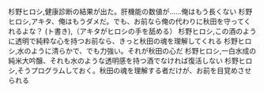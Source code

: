 杉野ヒロシ,健康診断の結果が出た。肝機能の数値が……俺はもう長くない
杉野ヒロシ,アキタ、俺はもうダメだ。でも、お前なら俺の代わりに秋田を守ってくれるよな？
(ト書き),（アキタがヒロシの手を舐める）
杉野ヒロシ,この酒のように透明で純粋な心を持つお前なら、きっと秋田の魂を理解してくれる
杉野ヒロシ,水のように清らかで、でも力強い。それが秋田の心だ
杉野ヒロシ,一白水成の純米大吟醸、それも水のような透明感を持つ酒でなければ復活しない
杉野ヒロシ,そうプログラムしておく。秋田の魂を理解する者だけが、お前を目覚めさせられる
